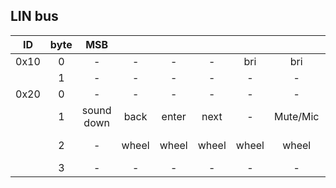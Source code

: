 ## LIN bus

|ID|byte|MSB|||||||LSB|
|:--:|:--:|:--:|:--:|:--:|:--:|:--:|:--:|:--:|:--:|
|0x10|0|-|-|-|-|bri|bri|bri|bri|
||1|-|-|-|-|-|-|-|-|
|0x20|0|-|-|-|-|-|-|-|-|
||1|sound down|back|enter|next|-|Mute/Mic|previous|-|
||2|-|wheel|wheel|wheel|wheel|wheel|wheel|sound up|
||3|-|-|-|-|-|-|-|-|
